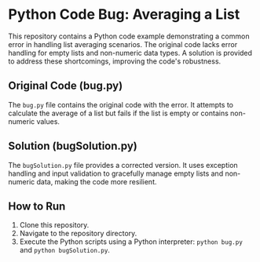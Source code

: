 # Python Code Bug: Averaging a List

This repository contains a Python code example demonstrating a common error in handling list averaging scenarios. The original code lacks error handling for empty lists and non-numeric data types. A solution is provided to address these shortcomings, improving the code's robustness.

## Original Code (bug.py)

The `bug.py` file contains the original code with the error. It attempts to calculate the average of a list but fails if the list is empty or contains non-numeric values.

## Solution (bugSolution.py)

The `bugSolution.py` file provides a corrected version. It uses exception handling and input validation to gracefully manage empty lists and non-numeric data, making the code more resilient.

## How to Run

1. Clone this repository.
2. Navigate to the repository directory.
3. Execute the Python scripts using a Python interpreter: `python bug.py` and `python bugSolution.py`.
